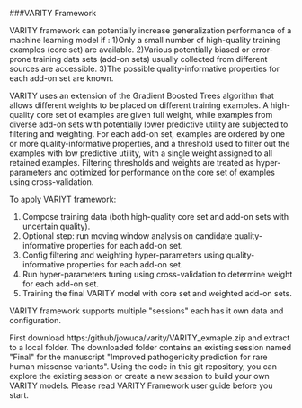 ###VARITY Framework

VARITY framework can potentially increase generalization performance of a machine learning model if :
1)Only a small number of high-quality training examples (core set) are available.
2)Various potentially biased or error-prone training data sets (add-on sets) usually collected from different sources are accessible.
3)The possible quality-informative properties for each add-on set are known.

VARITY uses an extension of the Gradient Boosted Trees algorithm that allows different weights to be placed on different training examples.  A high-quality core set of examples are given full weight, while examples from diverse add-on sets with potentially lower predictive utility are subjected to filtering and weighting. For each add-on set, examples are ordered by one or more quality-informative properties, and a threshold used to filter out the examples with low predictive utility, with a single weight assigned to all retained examples. Filtering thresholds and weights are treated as hyper-parameters and optimized for performance on the core set of examples using cross-validation.


To apply VARIYT framework:

1) Compose training data (both high-quality core set and add-on sets with uncertain quality).
2) Optional step: run moving window analysis on candidate quality-informative properties for each add-on set.
3) Config filtering and weighting hyper-parameters using quality-informative properties for each add-on set.
4) Run hyper-parameters tuning using cross-validation to determine weight for each add-on set.
5) Training the final VARITY model with core set and weighted add-on sets.

VARITY framework supports multiple "sessions" each has it own data and configuration.

First download https:/github/jowuca/varity/VARITY_exmaple.zip and extract to a local folder. The downloaded folder contains an existing session named "Final" for the manuscript "Improved pathogenicity prediction for rare human missense variants". Using the code in this git repository, you can explore the existing session or create a new session to build your own VARITY models. Please read VARITY Framework user guide before you start.  



   


